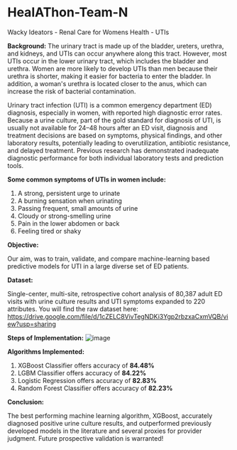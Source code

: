 # HealAThon-Team-N
Wacky Ideators - Renal Care for Womens Health - UTIs


**Background:**
The urinary tract is made up of the bladder, ureters, urethra, and kidneys, and UTIs can occur anywhere along this tract. However, most UTIs occur in the lower urinary tract, which includes the bladder and urethra. Women are more likely to develop UTIs than men because their urethra is shorter, making it easier for bacteria to enter the bladder. In addition, a woman's urethra is located closer to the anus, which can increase the risk of bacterial contamination.

Urinary tract infection (UTI) is a common emergency department (ED) diagnosis, especially in women, with reported high diagnostic error rates. Because a urine culture, part of the gold standard for diagnosis of UTI, is usually not available for 24–48 hours after an ED visit, diagnosis and treatment decisions are based on symptoms, physical findings, and other laboratory results, potentially leading to overutilization, antibiotic resistance, and delayed treatment. Previous research has demonstrated inadequate diagnostic performance for both individual laboratory tests and prediction tools.

**Some common symptoms of UTIs in women include:**
1. A strong, persistent urge to urinate
2. A burning sensation when urinating
3. Passing frequent, small amounts of urine
4. Cloudy or strong-smelling urine
5. Pain in the lower abdomen or back
6. Feeling tired or shaky

**Objective:**

Our aim, was to train, validate, and compare machine-learning based predictive models for UTI in a large diverse set of ED patients.


**Dataset:**

Single-center, multi-site, retrospective cohort analysis of 80,387 adult ED visits with urine culture results and UTI symptoms expanded to 220 attributes. You will find the raw dataset here: https://drive.google.com/file/d/1cZELC8VivTegNDKi3Ygp2rbzxaCxmVQB/view?usp=sharing


**Steps of Implementation:**
![image](https://user-images.githubusercontent.com/90405126/224066513-57574cd5-4e6b-498a-bdcb-1f0ac9023e12.png)


**Algorithms Implemented:**
1. XGBoost Classifier offers accuracy of **84.48%**
2. LGBM Classifier offers accuracy of **84.22%**
3. Logistic Regression offers accuracy of **82.83%**
4. Random Forest Classifier offers accuracy of **82.23%**


**Conclusion:**

The best performing machine learning algorithm, XGBoost, accurately diagnosed positive urine culture results, and outperformed previously developed models in the literature and several proxies for provider judgment. Future prospective validation is warranted!
